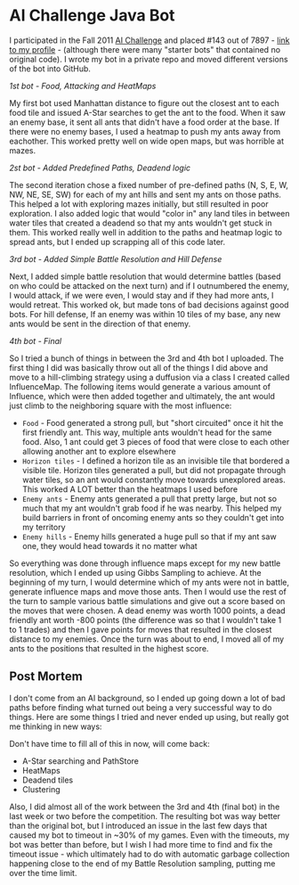AI Challenge Java Bot
===================================

I participated in the Fall 2011 [AI Challenge](http://aichallenge.org/) and placed #143 out of 7897 - [link to my profile](http://aichallenge.org/profile.php?user=4165) - (although there were many "starter bots" that contained no original code).  I wrote my bot in a private repo and moved different versions of the bot into GitHub.

*1st bot - Food, Attacking and HeatMaps*

My first bot used Manhattan distance to figure out the closest ant to each food tile and issued A-Star searches to get the ant to the food.  When it saw an enemy base, it sent all ants that didn't have a food order at the base.  If there were no enemy bases, I used a heatmap to push my ants away from eachother.  This worked pretty well on wide open maps, but was horrible at mazes.

*2st bot - Added Predefined Paths, Deadend logic*

The second iteration chose a fixed number of pre-defined paths (N, S, E, W, NW, NE, SE, SW) for each of my ant hills and sent my ants on those paths.  This helped a lot with exploring mazes initially, but still resulted in poor exploration.  I also added logic that would "color in" any land tiles in between water tiles that created a deadend so that my ants wouldn't get stuck in them.  This worked really well in addition to the paths and heatmap logic to spread ants, but I ended up scrapping all of this code later.

*3rd bot - Added Simple Battle Resolution and Hill Defense*

Next, I added simple battle resolution that would determine battles (based on who could be attacked on the next turn) and if I outnumbered the enemy, I would attack, if we were even, I would stay and if they had more ants, I would retreat.  This worked ok, but made tons of bad decisions against good bots.  For hill defense, If an enemy was within 10 tiles of my base, any new ants would be sent in the direction of that enemy.

*4th bot - Final*

So I tried a bunch of things in between the 3rd and 4th bot I uploaded.  The first thing I did was basically throw out all of the things I did above and move to a hill-climbing strategy using a duffusion via a class I created called InfluenceMap.  The following items would generate a various amount of Influence, which were then added together and ultimately, the ant would just climb to the neighboring square with the most influence:

* `Food` - Food generated a strong pull, but "short circuited" once it hit the first friendly ant.  This way, multiple ants wouldn't head for the same food.  Also, 1 ant could get 3 pieces of food that were close to each other allowing another ant to explore elsewhere
* `Horizon tiles` - I defined a horizon tile as an invisible tile that bordered a visible tile.  Horizon tiles generated a pull, but did not propagate through water tiles, so an ant would constantly move towards unexplored areas.  This worked A LOT better than the heatmaps I used before
* `Enemy ants` - Enemy ants generated a pull that pretty large, but not so much that my ant wouldn't grab food if he was nearby.  This helped my build barriers in front of oncoming enemy ants so they couldn't get into my territory
* `Enemy hills` - Enemy hills generated a huge pull so that if my ant saw one, they would head towards it no matter what

So everything was done through influence maps except for my new battle resolution, which I ended up using Gibbs Sampling to achieve.  At the beginning of my turn, I would determine which of my ants were not in battle, generate influence maps and move those ants.  Then I would use the rest of the turn to sample various battle simulations and give out a score based on the moves that were chosen.  A dead enemy was worth 1000 points, a dead friendly ant worth -800 points (the difference was so that I wouldn't take 1 to 1 trades) and then I gave points for moves that resulted in the closest distance to my enemies.  Once the turn was about to end, I moved all of my ants to the positions that resulted in the highest score.

Post Mortem
---------------
I don't come from an AI background, so I ended up going down a lot of bad paths before finding what turned out being a very successful way to do things.  Here are some things I tried and never ended up using, but really got me thinking in new ways:

Don't have time to fill all of this in now, will come back:

* A-Star searching and PathStore
* HeatMaps
* Deadend tiles
* Clustering

Also, I did almost all of the work between the 3rd and 4th (final bot) in the last week or two before the competition.  The resulting bot was way better than the original bot, but I introduced an issue in the last few days that caused my bot to timeout in ~30% of my games.  Even with the timeouts, my bot was better than before, but I wish I had more time to find and fix the timeout issue - which ultimately had to do with automatic garbage collection happening close to the end of my Battle Resolution sampling, putting me over the time limit.